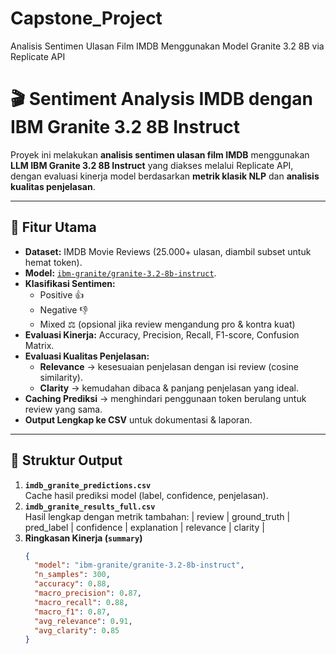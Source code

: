 # Capstone_Project
Analisis Sentimen Ulasan Film IMDB Menggunakan Model Granite 3.2 8B via Replicate API

# 🎬 Sentiment Analysis IMDB dengan IBM Granite 3.2 8B Instruct

Proyek ini melakukan **analisis sentimen ulasan film IMDB** menggunakan **LLM IBM Granite 3.2 8B Instruct** yang diakses melalui Replicate API, dengan evaluasi kinerja model berdasarkan **metrik klasik NLP** dan **analisis kualitas penjelasan**.

---

## 🚀 Fitur Utama
- **Dataset:** IMDB Movie Reviews (25.000+ ulasan, diambil subset untuk hemat token).
- **Model:** [`ibm-granite/granite-3.2-8b-instruct`](https://replicate.com/ibm-granite/granite-3.2-8b-instruct).
- **Klasifikasi Sentimen:**  
  - Positive 👍  
  - Negative 👎  
  - Mixed ⚖️ (opsional jika review mengandung pro & kontra kuat)
- **Evaluasi Kinerja:** Accuracy, Precision, Recall, F1-score, Confusion Matrix.
- **Evaluasi Kualitas Penjelasan:**  
  - **Relevance** → kesesuaian penjelasan dengan isi review (cosine similarity).  
  - **Clarity** → kemudahan dibaca & panjang penjelasan yang ideal.
- **Caching Prediksi** → menghindari penggunaan token berulang untuk review yang sama.
- **Output Lengkap ke CSV** untuk dokumentasi & laporan.

---

## 📂 Struktur Output
1. **`imdb_granite_predictions.csv`**  
   Cache hasil prediksi model (label, confidence, penjelasan).
2. **`imdb_granite_results_full.csv`**  
   Hasil lengkap dengan metrik tambahan:
   | review | ground_truth | pred_label | confidence | explanation | relevance | clarity |
3. **Ringkasan Kinerja (`summary`)**
   ```json
   {
     "model": "ibm-granite/granite-3.2-8b-instruct",
     "n_samples": 300,
     "accuracy": 0.88,
     "macro_precision": 0.87,
     "macro_recall": 0.88,
     "macro_f1": 0.87,
     "avg_relevance": 0.91,
     "avg_clarity": 0.85
   }
